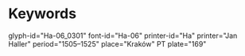 # Keywords
glyph-id="Ha-06_0301"
font-id="Ha-06"
printer-id="Ha"
printer="Jan Haller"
period="1505–1525"
place="Kraków"
PT plate="169"
